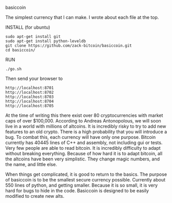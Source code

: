 basiccoin

The simplest currency that I can make. I wrote about each file at the top.

INSTALL (for ubuntu)

    sudo apt-get install git
    sudo apt-get install python-leveldb
    git clone https://github.com/zack-bitcoin/basiccoin.git
    cd basiccoin/

RUN

    ./go.sh


Then send your browser to 

    http://localhost:8701
    http://localhost:8702
    http://localhost:8703
    http://localhost:8704
    http://localhost:8705

At the time of writing this there exist over 80 cryptocurrencies with market caps of over $100,000. According to Andreas Antonopolous, we will soon live in a world with millions of altcoins. It is incredibly risky to try to add new features to an old crypto. There is a high probability that you will introduce a bug. To combat this, each currency will have only one purpose.
Bitcoin currently has 40445 lines of C++ and assembly, not including gui or tests. Very few people are able to read bitcoin. It is incredibly difficulty to adapt without breaking everything. Because of how hard it is to adapt bitcoin, all the altcoins have been very simplistic. They change magic numbers, and the name, and little else.

When things get complicated, it is good to return to the basics.
The purpose of basiccoin is to be the smallest secure currency possible. Currently about 550 lines of python, and getting smaller. Because it is so small, it is very hard for bugs to hide in the code. Basiccoin is designed to be easily modified to create new alts.